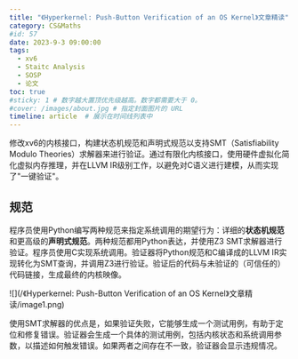 ```yaml
---
title: "《Hyperkernel: Push-Button Verification of an OS Kernel》文章精读"
category: CS&Maths
#id: 57
date: 2023-9-3 09:00:00
tags: 
  - xv6
  - Staitc Analysis
  - SOSP
  - 论文
toc: true
#sticky: 1 # 数字越大置顶优先级越高。数字都需要大于 0。
#cover: /images/about.jpg # 指定封面图片的 URL
timeline: article  # 展示在时间线列表中
---
```


修改xv6的内核接口，构建状态机规范和声明式规范以支持SMT（Satisfiability Modulo Theories）求解器来进行验证。通过有限化内核接口，使用硬件虚拟化简化虚拟内存推理，并在LLVM IR级别工作，以避免对C语义进行建模，从而实现了"一键验证"。
<!--more-->

## 规范
程序员使用Python编写两种规范来指定系统调用的期望行为：详细的**状态机规范**和更高级的**声明式规范**。两种规范都用Python表达，并使用Z3 SMT求解器进行验证。程序员使用C实现系统调用。验证器将Python规范和C编译成的LLVM IR实现转化为SMT查询，并调用Z3进行验证。验证后的代码与未验证的（可信任的）代码链接，生成最终的内核映像。

![](/《Hyperkernel: Push-Button Verification of an OS Kernel》文章精读/image1.png)

使用SMT求解器的优点是，如果验证失败，它能够生成一个测试用例，有助于定位和修复错误。验证器会生成一个具体的测试用例，包括内核状态和系统调用参数，以描述如何触发错误。如果两者之间存在不一致，验证器会显示违规情况。